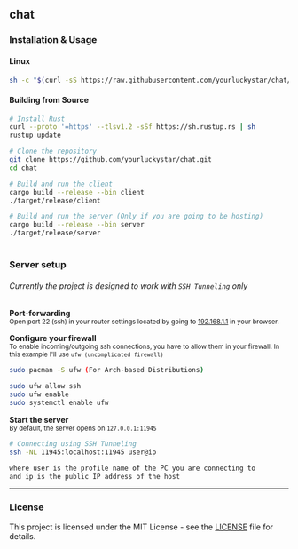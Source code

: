 ## chat

### Installation & Usage

#### Linux
```bash
sh -c "$(curl -sS https://raw.githubusercontent.com/yourluckystar/chat/main/install.sh)"
```

#### Building from Source
```bash
# Install Rust
curl --proto '=https' --tlsv1.2 -sSf https://sh.rustup.rs | sh
rustup update

# Clone the repository
git clone https://github.com/yourluckystar/chat.git
cd chat

# Build and run the client
cargo build --release --bin client
./target/release/client

# Build and run the server (Only if you are going to be hosting)
cargo build --release --bin server
./target/release/server
```

#

### Server setup
###### Currently the project is designed to work with `SSH Tunneling` only

<b>Port-forwarding</b><br>
<sup>Open port 22 (ssh) in your router settings located by going to [192.168.1.1](https://192.168.1.1) in your browser.</sup>

<b>Configure your firewall</b><br>
<sup>To enable incoming/outgoing ssh connections, you have to allow them in your firewall. In this example I'll use `ufw (uncomplicated firewall)`</sup>

```bash
sudo pacman -S ufw (For Arch-based Distributions)

sudo ufw allow ssh
sudo ufw enable
sudo systemctl enable ufw
```

<b>Start the server</b><br>
<sup>By default, the server opens on `127.0.0.1:11945`</sup>

```bash
# Connecting using SSH Tunneling
ssh -NL 11945:localhost:11945 user@ip

where user is the profile name of the PC you are connecting to
and ip is the public IP address of the host
```

---

### License

This project is licensed under the MIT License - see the [LICENSE](LICENSE) file for details.
